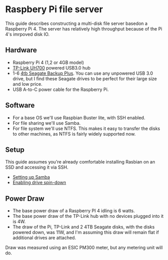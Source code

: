 # Raspbery Pi file server

This guide describes constructing a multi-disk file server basedon a Raspberry Pi 4. The server has relatively high throughput because of the Pi 4's imrpoved disk IO.

## Hardware

- Raspberry Pi 4 (1,2 or 4GB model)
- [TP-Link UH700](https://www.tp-link.com/us/home-networking/usb-hub/uh700/) powered USB3.0 hub
- 1-6 [4tb Seagate Backup Plus](https://www.seagate.com/gb/en/consumer/backup/backup-plus/). You can use any unpowered USB 3.0 drive, but I find these Seagate drives to be perfect for their large size and low price.
- USB A-to-C power cable for the Raspberry Pi.

## Software

- For a base OS we'll use Raspbian Buster lite, with SSH enabled.
- For file sharing we'll use Samba.
- For file system we'll use NTFS. This makes it easy to transfer the disks to other machines, as NTFS is fairly widely supported now.

## Setup

This guide assumes you're already comfortable installing Rasbian on an SSD and accessing it via SSH.

- [Setting up Samba](/raspberrypi-samba-server.md)
- [Enabling drive spin-down](/raspberrypi-drivespindown.md)

## Power Draw

- The base power draw of a Raspberry PI 4 idling is 6 watts.
- The base power draw of the TP-Link hub with no devices plugged into it is 4W.
- The draw of the Pi, TP-Link and 2 4TB Seagate disks, with the disks powered down, was 11W, and I'm assuming this draw will remain flat if additional drives are attached.

Draw was measured using an ESIC PM300 meter, but any metering unit will do.



